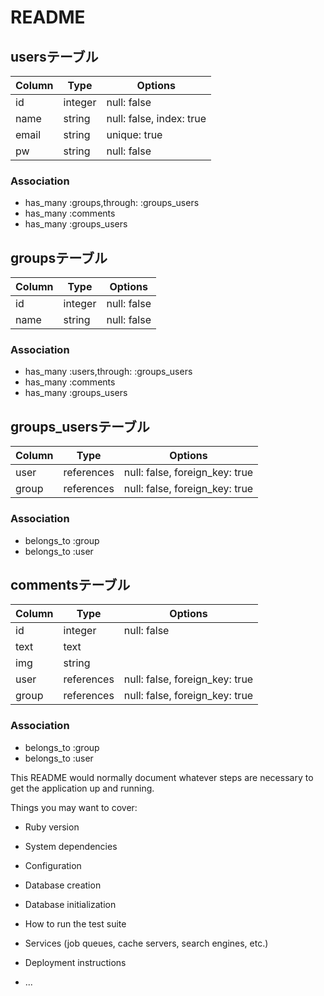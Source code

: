 # README

## usersテーブル
|Column|Type|Options|
|------|----|-------|
|id|integer|null: false|
|name|string|null: false, index: true|
|email|string|unique: true|
|pw|string|null: false|

### Association
- has_many :groups,through: :groups_users
- has_many :comments
- has_many :groups_users

## groupsテーブル
|Column|Type|Options|
|------|----|-------|
|id|integer|null: false|
|name|string|null: false|

### Association
- has_many :users,through: :groups_users
- has_many :comments
- has_many :groups_users

## groups_usersテーブル
|Column|Type|Options|
|------|----|-------|
|user|references|null: false, foreign_key: true|
|group|references|null: false, foreign_key: true|

### Association
- belongs_to :group
- belongs_to :user

## commentsテーブル
|Column|Type|Options|
|------|----|-------|
|id|integer|null: false|
|text|text||
|img|string||
|user|references|null: false, foreign_key: true|
|group|references|null: false, foreign_key: true|

### Association
- belongs_to :group
- belongs_to :user

This README would normally document whatever steps are necessary to get the
application up and running.

Things you may want to cover:

* Ruby version

* System dependencies

* Configuration

* Database creation

* Database initialization

* How to run the test suite

* Services (job queues, cache servers, search engines, etc.)

* Deployment instructions

* ...
